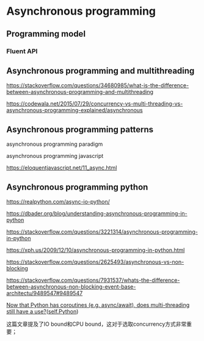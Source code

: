 # Asynchronous programming







## Programming model

### Fluent API



## Asynchronous programming and multithreading



https://stackoverflow.com/questions/34680985/what-is-the-difference-between-asynchronous-programming-and-multithreading

https://codewala.net/2015/07/29/concurrency-vs-multi-threading-vs-asynchronous-programming-explained/asynchronous 

## Asynchronous programming patterns

asynchronous programming paradigm

asynchronous programming javascript

https://eloquentjavascript.net/11_async.html

## Asynchronous programming python

https://realpython.com/async-io-python/

https://dbader.org/blog/understanding-asynchronous-programming-in-python

https://stackoverflow.com/questions/3221314/asynchronous-programming-in-python

https://xph.us/2009/12/10/asynchronous-programming-in-python.html

https://stackoverflow.com/questions/2625493/asynchronous-vs-non-blocking

https://stackoverflow.com/questions/7931537/whats-the-difference-between-asynchronous-non-blocking-event-base-architectu/9489547#9489547



[Now that Python has coroutines (e.g. async/await), does multi-threading still have a use?](https://www.reddit.com/r/Python/comments/5all7u/now_that_python_has_coroutines_eg_asyncawait_does/)([self.Python](https://www.reddit.com/r/Python/))

这篇文章提及了IO bound和CPU bound，这对于选取concurrency方式非常重要；


